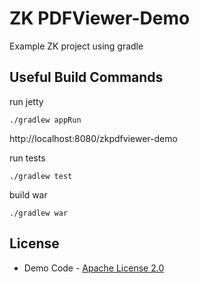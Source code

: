 # ZK PDFViewer-Demo

Example ZK project using gradle

## Useful Build Commands

run jetty
```
./gradlew appRun
```

http://localhost:8080/zkpdfviewer-demo

run tests
```
./gradlew test
```

build war
```
./gradlew war
```

## License
* Demo Code - [Apache License 2.0](http://www.apache.org/licenses/LICENSE-2.0)
